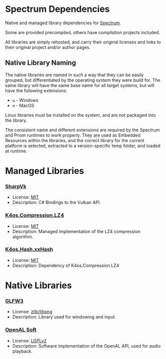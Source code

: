 # Spectrum Dependencies

Native and managed library dependencies for [Spectrum](https://github.com/SpectrumLib/Spectrum). 

Some are provided precompiled, others have compilation projects included.

All libraries are simply rehosted, and carry their original licenses and links to their original project and/or author pages.

## Native Library Naming

The native libraries are named in such a way that they can be easily grouped, but differentiated by the operating system they were build for. The same library will have the same base name for all target systems, but will have the following extensions:

* `w` - Windows
* `m` - MacOS

Linux libraries must be installed on the system, and are not packaged into the library.

The consistent name and different extensions are required by the Spectrum and Prism runtimes to work properly. They are used as Embedded Resources within the libraries, and the correct library for the current platform is selected, extracted to a version-specific temp folder, and loaded at runtime.

# Managed Libraries

### [SharpVk](https://github.com/FacticiusVir/SharpVk)

* License: [MIT](https://github.com/FacticiusVir/SharpVk/blob/master/LICENSE)
* Description: C# Bindings to the Vulkan API.

### [K4os.Compression.LZ4](https://github.com/MiloszKrajewski/K4os.Compression.LZ4)

* License: [MIT](https://github.com/MiloszKrajewski/K4os.Compression.LZ4/blob/master/LICENSE)
* Description: Managed implementation of the LZ4 compression algorithm.

### [K4os.Hash.xxHash](https://github.com/MiloszKrajewski/K4os.Hash.xxHash)

* License: [MIT](https://github.com/MiloszKrajewski/K4os.Hash.xxHash/blob/master/LICENSE)
* Description: Dependency of K4os.Compression.LZ4

# Native Libraries

### [GLFW3](https://www.glfw.org/)

* License: [zlib/libpng](https://github.com/glfw/glfw/blob/master/LICENSE.md)
* Description: Library used for windowing and input.

### [OpenAL Soft](https://kcat.strangesoft.net/openal.html)

* License: [LGPLv2](https://github.com/kcat/openal-soft/blob/master/COPYING)
* Description: Software implementation of the OpenAL API, used for audio playback.